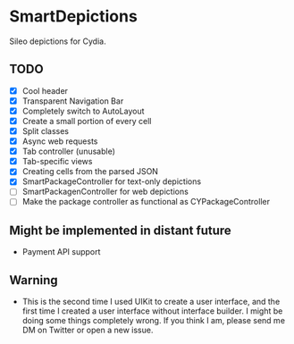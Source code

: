 # SmartDepictions

Sileo depictions for Cydia.

## TODO

- [x] Cool header
- [x] Transparent Navigation Bar
- [x] Completely switch to AutoLayout
- [x] Create a small portion of every cell
- [x] Split classes
- [x] Async web requests
- [x] Tab controller (unusable)
- [x] Tab-specific views
- [x] Creating cells from the parsed JSON
- [x] SmartPackageController for text-only depictions
- [ ] SmartPackagenController for web depictions
- [ ] Make the package controller as functional as CYPackageController

## Might be implemented in distant future

- Payment API support

## Warning

- This is the second time I used UIKit to create a user interface, and the first time I created a user interface without interface builder. I might be doing some things completely wrong. If you think I am, please send me DM on Twitter or open a new issue.
